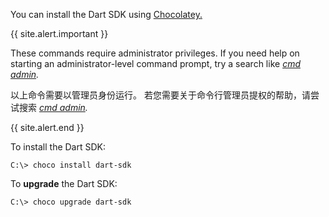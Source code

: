 You can install the Dart SDK using [Chocolatey.][Chocolatey]

{{ site.alert.important }}

These commands require administrator privileges.
If you need help on starting an administrator-level command prompt,
try a search like
<em><a href="https://www.google.com/search?q=cmd+admin"
  target="blank">cmd admin</a>.</em>

以上命令需要以管理员身份运行。
若您需要关于命令行管理员提权的帮助，请尝试搜索
<em><a href="https://www.google.com/search?q=cmd+admin" target="blank">cmd admin</a>.</em>

{{ site.alert.end }}

To install the Dart SDK:

```terminal
C:\> choco install dart-sdk
```

To **upgrade** the Dart SDK:

```terminal
C:\> choco upgrade dart-sdk
```

[Chocolatey]: https://chocolatey.org
